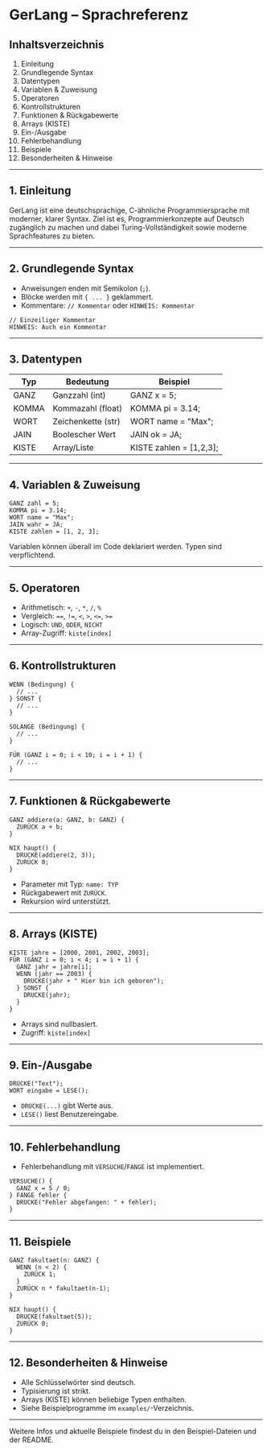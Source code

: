 # GerLang – Sprachreferenz

## Inhaltsverzeichnis
1. Einleitung
2. Grundlegende Syntax
3. Datentypen
4. Variablen & Zuweisung
5. Operatoren
6. Kontrollstrukturen
7. Funktionen & Rückgabewerte
8. Arrays (KISTE)
9. Ein-/Ausgabe
10. Fehlerbehandlung
11. Beispiele
12. Besonderheiten & Hinweise

---

## 1. Einleitung
GerLang ist eine deutschsprachige, C-ähnliche Programmiersprache mit moderner, klarer Syntax. Ziel ist es, Programmierkonzepte auf Deutsch zugänglich zu machen und dabei Turing-Vollständigkeit sowie moderne Sprachfeatures zu bieten.

---

## 2. Grundlegende Syntax
- Anweisungen enden mit Semikolon (`;`).
- Blöcke werden mit `{ ... }` geklammert.
- Kommentare: `// Kommentar` oder `HINWEIS: Kommentar`

```gerlang
// Einzeiliger Kommentar
HINWEIS: Auch ein Kommentar
```

---

## 3. Datentypen
| Typ   | Bedeutung           | Beispiel         |
|-------|---------------------|-----------------|
| GANZ  | Ganzzahl (int)      | GANZ x = 5;     |
| KOMMA | Kommazahl (float)   | KOMMA pi = 3.14;|
| WORT  | Zeichenkette (str)  | WORT name = "Max";|
| JAIN  | Boolescher Wert     | JAIN ok = JA;   |
| KISTE | Array/Liste         | KISTE zahlen = [1,2,3];|

---

## 4. Variablen & Zuweisung
```gerlang
GANZ zahl = 5;
KOMMA pi = 3.14;
WORT name = "Max";
JAIN wahr = JA;
KISTE zahlen = [1, 2, 3];
```

Variablen können überall im Code deklariert werden. Typen sind verpflichtend.

---

## 5. Operatoren
- Arithmetisch: `+`, `-`, `*`, `/`, `%`
- Vergleich: `==`, `!=`, `<`, `>`, `<=`, `>=`
- Logisch: `UND`, `ODER`, `NICHT`
- Array-Zugriff: `kiste[index]`

---

## 6. Kontrollstrukturen
```gerlang
WENN (Bedingung) {
  // ...
} SONST {
  // ...
}

SOLANGE (Bedingung) {
  // ...
}

FÜR (GANZ i = 0; i < 10; i = i + 1) {
  // ...
}
```

---

## 7. Funktionen & Rückgabewerte
```gerlang
GANZ addiere(a: GANZ, b: GANZ) {
  ZURÜCK a + b;
}

NIX haupt() {
  DRUCKE(addiere(2, 3));
  ZURÜCK 0;
}
```
- Parameter mit Typ: `name: TYP`
- Rückgabewert mit `ZURÜCK`.
- Rekursion wird unterstützt.

---

## 8. Arrays (KISTE)
```gerlang
KISTE jahre = [2000, 2001, 2002, 2003];
FÜR (GANZ i = 0; i < 4; i = i + 1) {
  GANZ jahr = jahre[i];
  WENN (jahr == 2003) {
    DRUCKE(jahr + " Hier bin ich geboren");
  } SONST {
    DRUCKE(jahr);
  }
}
```
- Arrays sind nullbasiert.
- Zugriff: `kiste[index]`

---

## 9. Ein-/Ausgabe
```gerlang
DRUCKE("Text");
WORT eingabe = LESE();
```
- `DRUCKE(...)` gibt Werte aus.
- `LESE()` liest Benutzereingabe.

---

## 10. Fehlerbehandlung
- Fehlerbehandlung mit `VERSUCHE`/`FANGE` ist implementiert.

```gerlang
VERSUCHE() {
  GANZ x = 5 / 0;
} FANGE fehler {
  DRUCKE("Fehler abgefangen: " + fehler);
}
```

---

## 11. Beispiele
```gerlang
GANZ fakultaet(n: GANZ) {
  WENN (n < 2) {
    ZURÜCK 1;
  }
  ZURÜCK n * fakultaet(n-1);
}

NIX haupt() {
  DRUCKE(fakultaet(5));
  ZURÜCK 0;
}
```

---

## 12. Besonderheiten & Hinweise
- Alle Schlüsselwörter sind deutsch.
- Typisierung ist strikt.
- Arrays (KISTE) können beliebige Typen enthalten.
- Siehe Beispielprogramme im `examples/`-Verzeichnis.

---

Weitere Infos und aktuelle Beispiele findest du in den Beispiel-Dateien und der README.
